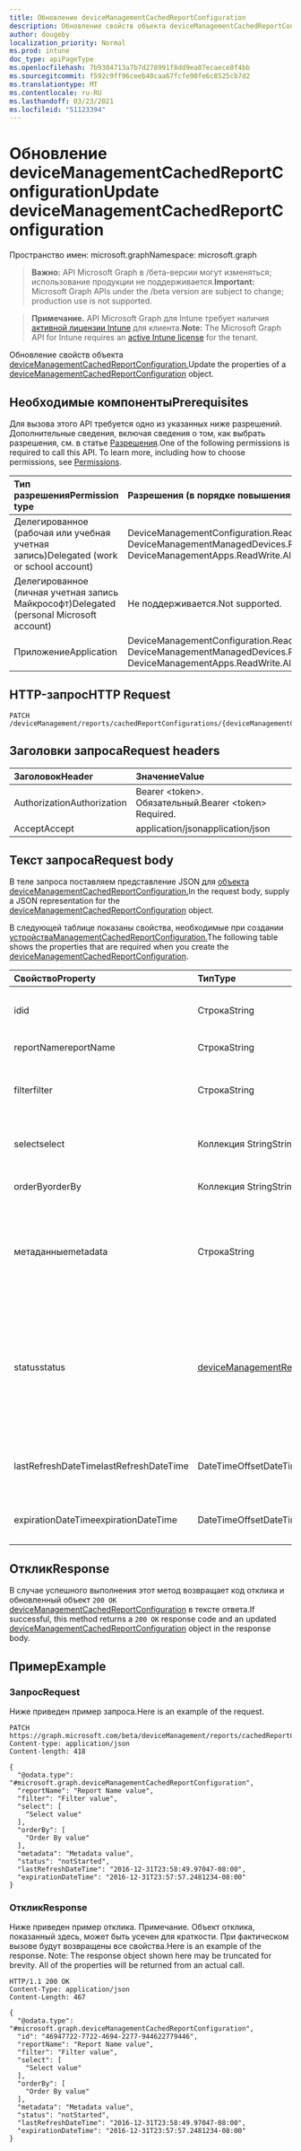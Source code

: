 ```yaml
---
title: Обновление deviceManagementCachedReportConfiguration
description: Обновление свойств объекта deviceManagementCachedReportConfiguration.
author: dougeby
localization_priority: Normal
ms.prod: intune
doc_type: apiPageType
ms.openlocfilehash: 7b9304713a7b7d278991f8dd9ea07ecaece8f4bb
ms.sourcegitcommit: f592c9ff96ceeb40caa67fcfe90fe6c8525cb7d2
ms.translationtype: MT
ms.contentlocale: ru-RU
ms.lasthandoff: 03/23/2021
ms.locfileid: "51123394"
---
```

# <a name="update-devicemanagementcachedreportconfiguration"></a><span data-ttu-id="cf29b-103">Обновление deviceManagementCachedReportConfiguration</span><span class="sxs-lookup"><span data-stu-id="cf29b-103">Update deviceManagementCachedReportConfiguration</span></span>

<span data-ttu-id="cf29b-104">Пространство имен: microsoft.graph</span><span class="sxs-lookup"><span data-stu-id="cf29b-104">Namespace: microsoft.graph</span></span>

> <span data-ttu-id="cf29b-105">**Важно:** API Microsoft Graph в /бета-версии могут изменяться; использование продукции не поддерживается.</span><span class="sxs-lookup"><span data-stu-id="cf29b-105">**Important:** Microsoft Graph APIs under the /beta version are subject to change; production use is not supported.</span></span>

> <span data-ttu-id="cf29b-106">**Примечание.** API Microsoft Graph для Intune требует наличия [активной лицензии Intune](https://go.microsoft.com/fwlink/?linkid=839381) для клиента.</span><span class="sxs-lookup"><span data-stu-id="cf29b-106">**Note:** The Microsoft Graph API for Intune requires an [active Intune license](https://go.microsoft.com/fwlink/?linkid=839381) for the tenant.</span></span>

<span data-ttu-id="cf29b-107">Обновление свойств объекта [deviceManagementCachedReportConfiguration.](../resources/intune-reporting-devicemanagementcachedreportconfiguration.md)</span><span class="sxs-lookup"><span data-stu-id="cf29b-107">Update the properties of a [deviceManagementCachedReportConfiguration](../resources/intune-reporting-devicemanagementcachedreportconfiguration.md) object.</span></span>

## <a name="prerequisites"></a><span data-ttu-id="cf29b-108">Необходимые компоненты</span><span class="sxs-lookup"><span data-stu-id="cf29b-108">Prerequisites</span></span>
<span data-ttu-id="cf29b-p101">Для вызова этого API требуется одно из указанных ниже разрешений. Дополнительные сведения, включая сведения о том, как выбрать разрешения, см. в статье [Разрешения](/graph/permissions-reference).</span><span class="sxs-lookup"><span data-stu-id="cf29b-p101">One of the following permissions is required to call this API. To learn more, including how to choose permissions, see [Permissions](/graph/permissions-reference).</span></span>

|<span data-ttu-id="cf29b-111">Тип разрешения</span><span class="sxs-lookup"><span data-stu-id="cf29b-111">Permission type</span></span>|<span data-ttu-id="cf29b-112">Разрешения (в порядке повышения привилегий)</span><span class="sxs-lookup"><span data-stu-id="cf29b-112">Permissions (from least to most privileged)</span></span>|
|:---|:---|
|<span data-ttu-id="cf29b-113">Делегированное (рабочая или учебная учетная запись)</span><span class="sxs-lookup"><span data-stu-id="cf29b-113">Delegated (work or school account)</span></span>|<span data-ttu-id="cf29b-114">DeviceManagementConfiguration.ReadWrite.All, DeviceManagementApps.ReadWrite.All, DeviceManagementManagedDevices.ReadWrite.All</span><span class="sxs-lookup"><span data-stu-id="cf29b-114">DeviceManagementConfiguration.ReadWrite.All, DeviceManagementApps.ReadWrite.All, DeviceManagementManagedDevices.ReadWrite.All</span></span>|
|<span data-ttu-id="cf29b-115">Делегированное (личная учетная запись Майкрософт)</span><span class="sxs-lookup"><span data-stu-id="cf29b-115">Delegated (personal Microsoft account)</span></span>|<span data-ttu-id="cf29b-116">Не поддерживается.</span><span class="sxs-lookup"><span data-stu-id="cf29b-116">Not supported.</span></span>|
|<span data-ttu-id="cf29b-117">Приложение</span><span class="sxs-lookup"><span data-stu-id="cf29b-117">Application</span></span>|<span data-ttu-id="cf29b-118">DeviceManagementConfiguration.ReadWrite.All, DeviceManagementApps.ReadWrite.All, DeviceManagementManagedDevices.ReadWrite.All</span><span class="sxs-lookup"><span data-stu-id="cf29b-118">DeviceManagementConfiguration.ReadWrite.All, DeviceManagementApps.ReadWrite.All, DeviceManagementManagedDevices.ReadWrite.All</span></span>|

## <a name="http-request"></a><span data-ttu-id="cf29b-119">HTTP-запрос</span><span class="sxs-lookup"><span data-stu-id="cf29b-119">HTTP Request</span></span>
<!-- {
  "blockType": "ignored"
}
-->
``` http
PATCH /deviceManagement/reports/cachedReportConfigurations/{deviceManagementCachedReportConfigurationId}
```

## <a name="request-headers"></a><span data-ttu-id="cf29b-120">Заголовки запроса</span><span class="sxs-lookup"><span data-stu-id="cf29b-120">Request headers</span></span>
|<span data-ttu-id="cf29b-121">Заголовок</span><span class="sxs-lookup"><span data-stu-id="cf29b-121">Header</span></span>|<span data-ttu-id="cf29b-122">Значение</span><span class="sxs-lookup"><span data-stu-id="cf29b-122">Value</span></span>|
|:---|:---|
|<span data-ttu-id="cf29b-123">Authorization</span><span class="sxs-lookup"><span data-stu-id="cf29b-123">Authorization</span></span>|<span data-ttu-id="cf29b-124">Bearer &lt;token&gt;. Обязательный.</span><span class="sxs-lookup"><span data-stu-id="cf29b-124">Bearer &lt;token&gt; Required.</span></span>|
|<span data-ttu-id="cf29b-125">Accept</span><span class="sxs-lookup"><span data-stu-id="cf29b-125">Accept</span></span>|<span data-ttu-id="cf29b-126">application/json</span><span class="sxs-lookup"><span data-stu-id="cf29b-126">application/json</span></span>|

## <a name="request-body"></a><span data-ttu-id="cf29b-127">Текст запроса</span><span class="sxs-lookup"><span data-stu-id="cf29b-127">Request body</span></span>
<span data-ttu-id="cf29b-128">В теле запроса поставляем представление JSON для [объекта deviceManagementCachedReportConfiguration.](../resources/intune-reporting-devicemanagementcachedreportconfiguration.md)</span><span class="sxs-lookup"><span data-stu-id="cf29b-128">In the request body, supply a JSON representation for the [deviceManagementCachedReportConfiguration](../resources/intune-reporting-devicemanagementcachedreportconfiguration.md) object.</span></span>

<span data-ttu-id="cf29b-129">В следующей таблице показаны свойства, необходимые при создании [устройстваManagementCachedReportConfiguration.](../resources/intune-reporting-devicemanagementcachedreportconfiguration.md)</span><span class="sxs-lookup"><span data-stu-id="cf29b-129">The following table shows the properties that are required when you create the [deviceManagementCachedReportConfiguration](../resources/intune-reporting-devicemanagementcachedreportconfiguration.md).</span></span>

|<span data-ttu-id="cf29b-130">Свойство</span><span class="sxs-lookup"><span data-stu-id="cf29b-130">Property</span></span>|<span data-ttu-id="cf29b-131">Тип</span><span class="sxs-lookup"><span data-stu-id="cf29b-131">Type</span></span>|<span data-ttu-id="cf29b-132">Описание</span><span class="sxs-lookup"><span data-stu-id="cf29b-132">Description</span></span>|
|:---|:---|:---|
|<span data-ttu-id="cf29b-133">id</span><span class="sxs-lookup"><span data-stu-id="cf29b-133">id</span></span>|<span data-ttu-id="cf29b-134">Строка</span><span class="sxs-lookup"><span data-stu-id="cf29b-134">String</span></span>|<span data-ttu-id="cf29b-135">Уникальный идентификатор для этого объекта</span><span class="sxs-lookup"><span data-stu-id="cf29b-135">Unique identifier for this entity</span></span>|
|<span data-ttu-id="cf29b-136">reportName</span><span class="sxs-lookup"><span data-stu-id="cf29b-136">reportName</span></span>|<span data-ttu-id="cf29b-137">Строка</span><span class="sxs-lookup"><span data-stu-id="cf29b-137">String</span></span>|<span data-ttu-id="cf29b-138">Имя отчета</span><span class="sxs-lookup"><span data-stu-id="cf29b-138">Name of the report</span></span>|
|<span data-ttu-id="cf29b-139">filter</span><span class="sxs-lookup"><span data-stu-id="cf29b-139">filter</span></span>|<span data-ttu-id="cf29b-140">Строка</span><span class="sxs-lookup"><span data-stu-id="cf29b-140">String</span></span>|<span data-ttu-id="cf29b-141">Фильтры, применяемые при создании отчета.</span><span class="sxs-lookup"><span data-stu-id="cf29b-141">Filters applied on report creation.</span></span>|
|<span data-ttu-id="cf29b-142">select</span><span class="sxs-lookup"><span data-stu-id="cf29b-142">select</span></span>|<span data-ttu-id="cf29b-143">Коллекция String</span><span class="sxs-lookup"><span data-stu-id="cf29b-143">String collection</span></span>|<span data-ttu-id="cf29b-144">Столбцы, выбранные из отчета</span><span class="sxs-lookup"><span data-stu-id="cf29b-144">Columns selected from the report</span></span>|
|<span data-ttu-id="cf29b-145">orderBy</span><span class="sxs-lookup"><span data-stu-id="cf29b-145">orderBy</span></span>|<span data-ttu-id="cf29b-146">Коллекция String</span><span class="sxs-lookup"><span data-stu-id="cf29b-146">String collection</span></span>|<span data-ttu-id="cf29b-147">Порядок столбцов в отчете</span><span class="sxs-lookup"><span data-stu-id="cf29b-147">Ordering of columns in the report</span></span>|
|<span data-ttu-id="cf29b-148">метаданные</span><span class="sxs-lookup"><span data-stu-id="cf29b-148">metadata</span></span>|<span data-ttu-id="cf29b-149">Строка</span><span class="sxs-lookup"><span data-stu-id="cf29b-149">String</span></span>|<span data-ttu-id="cf29b-150">Метаданные, управляемые вызывателями, связанные с отчетом</span><span class="sxs-lookup"><span data-stu-id="cf29b-150">Caller-managed metadata associated with the report</span></span>|
|<span data-ttu-id="cf29b-151">status</span><span class="sxs-lookup"><span data-stu-id="cf29b-151">status</span></span>|[<span data-ttu-id="cf29b-152">deviceManagementReportStatus</span><span class="sxs-lookup"><span data-stu-id="cf29b-152">deviceManagementReportStatus</span></span>](../resources/intune-reporting-devicemanagementreportstatus.md)|<span data-ttu-id="cf29b-153">Состояние кэшного отчета.</span><span class="sxs-lookup"><span data-stu-id="cf29b-153">Status of the cached report.</span></span> <span data-ttu-id="cf29b-154">Возможные значения: `unknown`, `notStarted`, `inProgress`, `completed`, `failed`.</span><span class="sxs-lookup"><span data-stu-id="cf29b-154">Possible values are: `unknown`, `notStarted`, `inProgress`, `completed`, `failed`.</span></span>|
|<span data-ttu-id="cf29b-155">lastRefreshDateTime</span><span class="sxs-lookup"><span data-stu-id="cf29b-155">lastRefreshDateTime</span></span>|<span data-ttu-id="cf29b-156">DateTimeOffset</span><span class="sxs-lookup"><span data-stu-id="cf29b-156">DateTimeOffset</span></span>|<span data-ttu-id="cf29b-157">Время последнего обновления кэшного отчета</span><span class="sxs-lookup"><span data-stu-id="cf29b-157">Time that the cached report was last refreshed</span></span>|
|<span data-ttu-id="cf29b-158">expirationDateTime</span><span class="sxs-lookup"><span data-stu-id="cf29b-158">expirationDateTime</span></span>|<span data-ttu-id="cf29b-159">DateTimeOffset</span><span class="sxs-lookup"><span data-stu-id="cf29b-159">DateTimeOffset</span></span>|<span data-ttu-id="cf29b-160">Время истечения срока действия кэш-отчета</span><span class="sxs-lookup"><span data-stu-id="cf29b-160">Time that the cached report expires</span></span>|



## <a name="response"></a><span data-ttu-id="cf29b-161">Отклик</span><span class="sxs-lookup"><span data-stu-id="cf29b-161">Response</span></span>
<span data-ttu-id="cf29b-162">В случае успешного выполнения этот метод возвращает код отклика и обновленный объект `200 OK` [deviceManagementCachedReportConfiguration](../resources/intune-reporting-devicemanagementcachedreportconfiguration.md) в тексте ответа.</span><span class="sxs-lookup"><span data-stu-id="cf29b-162">If successful, this method returns a `200 OK` response code and an updated [deviceManagementCachedReportConfiguration](../resources/intune-reporting-devicemanagementcachedreportconfiguration.md) object in the response body.</span></span>

## <a name="example"></a><span data-ttu-id="cf29b-163">Пример</span><span class="sxs-lookup"><span data-stu-id="cf29b-163">Example</span></span>

### <a name="request"></a><span data-ttu-id="cf29b-164">Запрос</span><span class="sxs-lookup"><span data-stu-id="cf29b-164">Request</span></span>
<span data-ttu-id="cf29b-165">Ниже приведен пример запроса.</span><span class="sxs-lookup"><span data-stu-id="cf29b-165">Here is an example of the request.</span></span>
``` http
PATCH https://graph.microsoft.com/beta/deviceManagement/reports/cachedReportConfigurations/{deviceManagementCachedReportConfigurationId}
Content-type: application/json
Content-length: 418

{
  "@odata.type": "#microsoft.graph.deviceManagementCachedReportConfiguration",
  "reportName": "Report Name value",
  "filter": "Filter value",
  "select": [
    "Select value"
  ],
  "orderBy": [
    "Order By value"
  ],
  "metadata": "Metadata value",
  "status": "notStarted",
  "lastRefreshDateTime": "2016-12-31T23:58:49.97047-08:00",
  "expirationDateTime": "2016-12-31T23:57:57.2481234-08:00"
}
```

### <a name="response"></a><span data-ttu-id="cf29b-166">Отклик</span><span class="sxs-lookup"><span data-stu-id="cf29b-166">Response</span></span>
<span data-ttu-id="cf29b-p103">Ниже приведен пример отклика. Примечание. Объект отклика, показанный здесь, может быть усечен для краткости. При фактическом вызове будут возвращены все свойства.</span><span class="sxs-lookup"><span data-stu-id="cf29b-p103">Here is an example of the response. Note: The response object shown here may be truncated for brevity. All of the properties will be returned from an actual call.</span></span>
``` http
HTTP/1.1 200 OK
Content-Type: application/json
Content-Length: 467

{
  "@odata.type": "#microsoft.graph.deviceManagementCachedReportConfiguration",
  "id": "46947722-7722-4694-2277-944622779446",
  "reportName": "Report Name value",
  "filter": "Filter value",
  "select": [
    "Select value"
  ],
  "orderBy": [
    "Order By value"
  ],
  "metadata": "Metadata value",
  "status": "notStarted",
  "lastRefreshDateTime": "2016-12-31T23:58:49.97047-08:00",
  "expirationDateTime": "2016-12-31T23:57:57.2481234-08:00"
}
```




